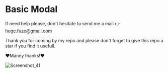 # Basic Modal

If need help please, don't hesitate to send me a mail 👉 huge.fuze@gmail.com

Thank you for coming by my repo and please don't forget to give this repo a star if you find it usefull.

❤️Manny thanks!❤️

![Screenshot_41](https://user-images.githubusercontent.com/19228713/151351835-1423f01c-364e-4e7d-a8b0-130e01da22f8.png)


